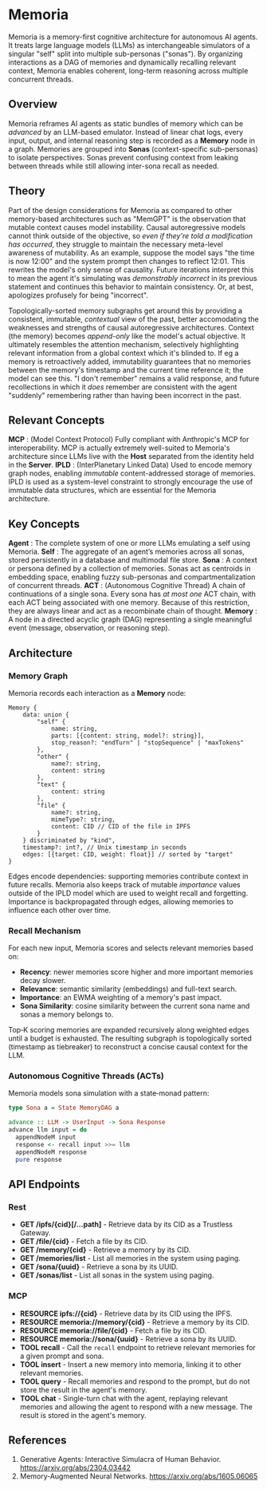 # Memoria

Memoria is a memory-first cognitive architecture for autonomous AI agents. It treats large language models (LLMs) as interchangeable simulators of a singular "self" split into multiple sub-personas ("sonas"). By organizing interactions as a DAG of memories and dynamically recalling relevant context, Memoria enables coherent, long-term reasoning across multiple concurrent threads.

## Overview

Memoria reframes AI agents as static bundles of memory which can be *advanced* by an LLM-based emulator. Instead of linear chat logs, every input, output, and internal reasoning step is recorded as a **Memory** node in a graph. Memories are grouped into **Sonas** (context-specific sub-personas) to isolate perspectives. Sonas prevent confusing context from leaking between threads while still allowing inter-sona recall as needed.

## Theory

Part of the design considerations for Memoria as compared to other memory-based architectures such as "MemGPT" is the observation that mutable context causes model instability. Causal autoregressive models cannot think outside of the objective, so *even if they're told a modification has occurred*, they struggle to maintain the necessary meta-level awareness of mutability. As an example, suppose the model says "the time is now 12:00" and the system prompt then changes to reflect 12:01. This rewrites the model's only sense of causality. Future iterations interpret this to mean the agent it's simulating was *demonstrably incorrect* in its previous statement and continues this behavior to maintain consistency. Or, at best, apologizes profusely for being "incorrect".

Topologically-sorted memory subgraphs get around this by providing a consistent, immutable, *contextual* view of the past, better accomodating the weaknesses and strengths of causal autoregressive architectures. Context (the memory) becomes *append-only* like the model's actual objective. It ultimately resembles the attention mechanism, selectively highlighting relevant information from a global context which it's blinded to. If eg a memory is retroactively added, immutability guarantees that no memories between the memory's timestamp and the current time reference it; the model can see this. "I don't remember" remains a valid response, and future recollections in which it *does* remember are consistent with the agent "suddenly" remembering rather than having been incorrect in the past.

## Relevant Concepts
**MCP**
: (Model Context Protocol) Fully compliant with Anthropic's MCP for interoperability. MCP is actually extremely well-suited to Memoria's architecture since LLMs live with the **Host** separated from the identity held in the **Server**.
**IPLD**
: (InterPlanetary Linked Data) Used to encode memory graph nodes, enabling *immutable* content-addressed storage of memories. IPLD is used as a system-level constraint to strongly encourage the use of immutable data structures, which are essential for the Memoria architecture.

## Key Concepts

**Agent**
: The complete system of one or more LLMs emulating a self using Memoria.
**Self**
: The aggregate of an agent’s memories across all sonas, stored persistently in a database and multimodal file store.
**Sona**
: A context or persona defined by a collection of memories. Sonas act as centroids in embedding space, enabling fuzzy sub-personas and compartmentalization of concurrent threads.
**ACT**
: (Autonomous Cognitive Thread) A chain of continuations of a single sona. Every sona has *at most one* ACT chain, with each ACT being associated with one memory. Because of this restriction, they are always linear and act as a recombinate chain of thought.
**Memory**
: A node in a directed acyclic graph (DAG) representing a single meaningful event (message, observation, or reasoning step).

## Architecture

### Memory Graph

Memoria records each interaction as a **Memory** node:
```
Memory {
    data: union {
        "self" {
            name: string,
            parts: [{content: string, model?: string}],
            stop_reason?: "endTurn" | "stopSequence" | "maxTokens"
        },
        "other" {
            name?: string,
            content: string
        },
        "text" {
            content: string
        },
        "file" {
            name?: string,
            mimeType?: string,
            content: CID // CID of the file in IPFS
        }
    } discriminated by "kind",
    timestamp?: int?, // Unix timestamp in seconds
    edges: [{target: CID, weight: float}] // sorted by "target"
}
```
Edges encode dependencies: supporting memories contribute context in future recalls. Memoria also keeps track of mutable *importance* values outside of the IPLD model which are used to weight recall and forgetting. Importance is backpropagated through edges, allowing memories to influence each other over time.

### Recall Mechanism

For each new input, Memoria scores and selects relevant memories based on:
- **Recency**: newer memories score higher and more important memories decay slower.
- **Relevance**: semantic similarity (embeddings) and full-text search.
- **Importance**: an EWMA weighting of a memory's past impact.
- **Sona Similarity**: cosine similarity between the current sona name and sonas a memory belongs to.

Top‐K scoring memories are expanded recursively along weighted edges until a budget is exhausted. The resulting subgraph is topologically sorted (timestamp as tiebreaker) to reconstruct a concise causal context for the LLM.

### Autonomous Cognitive Threads (ACTs)

Memoria models sona simulation with a state‑monad pattern:
```haskell
type Sona a = State MemoryDAG a

advance :: LLM -> UserInput -> Sona Response
advance llm input = do
  appendNodeM input
  response <- recall input >>= llm
  appendNodeM response
  pure response
```

## API Endpoints

### Rest

- **GET /ipfs/{cid}[/...path]** - Retrieve data by its CID as a Trustless Gateway.
- **GET /file/{cid}** - Fetch a file by its CID.
- **GET /memory/{cid}** - Retrieve a memory by its CID.
- **GET /memories/list** - List all memories in the system using paging.
- **GET /sona/{uuid}** - Retrieve a sona by its UUID.
- **GET /sonas/list** - List all sonas in the system using paging.

### MCP
- **RESOURCE ipfs://{cid}** - Retrieve data by its CID using the IPFS.
- **RESOURCE memoria://memory/{cid}** - Retrieve a memory by its CID.
- **RESOURCE memoria://file/{cid}** - Fetch a file by its CID.
- **RESOURCE memoria://sona/{uuid}** - Retrieve a sona by its UUID.
- **TOOL recall** - Call the `recall` endpoint to retrieve relevant memories for a given prompt and sona.
- **TOOL insert** - Insert a new memory into memoria, linking it to other relevant memories.
- **TOOL query** - Recall memories and respond to the prompt, but do not store the result in the agent's memory.
- **TOOL chat** - Single-turn chat with the agent, replaying relevant memories and allowing the agent to respond with a new message. The result is stored in the agent's memory.

## References

1. Generative Agents: Interactive Simulacra of Human Behavior. https://arxiv.org/abs/2304.03442  
2. Memory‑Augmented Neural Networks. https://arxiv.org/abs/1605.06065  
